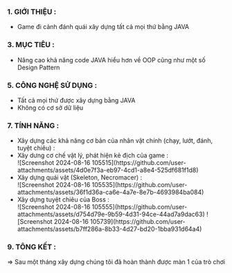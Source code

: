 <h3>1. GIỚI THIỆU :</h3>
<ul>
   <li>Game đi cảnh đánh quái xây dựng tất cả mọi thứ bằng JAVA</li>
</ul>
     
<h3>3. MỤC TIÊU :</h3>
<ul>
   <li> Nâng cao khả năng code JAVA hiểu hơn về OOP cũng như một số Design Pattern</li>
</ul>
     
<h3>5. CÔNG NGHỆ SỬ DỤNG :</h3>
<ul>
   <li>Tất cả mọi thứ được xây dựng bằng JAVA</li>
   <li>Không có cơ sở dữ liệu</li>
</ul>
    
   
<h3>7. TÍNH NĂNG :</h3>
<ul>
   <li>Xây dựng các khả năng cơ bản của nhân vật chính (chạy, lướt, đánh, tuyệt chiêu) :</li>
   
   <li>Xây dưng cơ chế vật lý, phát hiện kẻ địch của game :</li>
   ![Screenshot 2024-08-16 105515](https://github.com/user-attachments/assets/4d0e7f3a-eb97-4cd1-a8e4-525df681f1d8)

   <li>Xây dựng quái vật (Skeleton, Necromacer) :</li>
   ![Screenshot 2024-08-16 105535](https://github.com/user-attachments/assets/36f1d36a-ca6e-4a7e-8e7b-4693984ba084)

   <li>Xây dựng tuyệt chiêu của Boss :</li>
   ![Screenshot 2024-08-16 105555](https://github.com/user-attachments/assets/d754d79e-9b59-4d31-94ce-44ad7a9dac63)
   ![Screenshot 2024-08-16 105739](https://github.com/user-attachments/assets/b7ff286a-8b33-4d27-bd20-1bba931d64a4)


</ul>

<h3>9. TÔNG KẾT :</h3>
<p> => Sau một tháng xây dựng chúng tôi đã hoàn thành được màn 1 của trò chơi</p>
    
